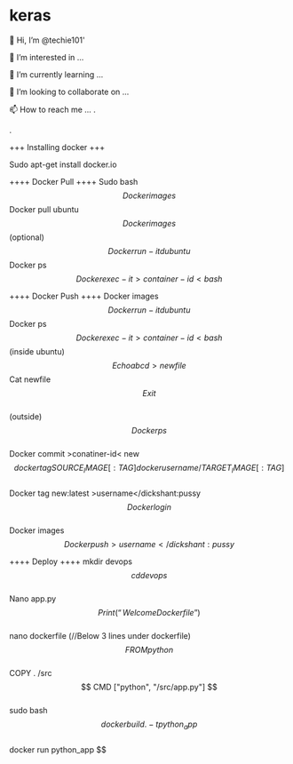 # keras
👋 Hi, I’m @techie101'

👀 I’m interested in ...

🌱 I’m currently learning ...

💞️ I’m looking to collaborate on ...

📫 How to reach me ...
.

.

+++ Installing docker +++

Sudo apt-get install docker.io


++++ Docker Pull ++++
Sudo bash  $$ 
Docker images  $$ 
Docker pull ubuntu  $$ 
Docker images  $$ 
(optional)  $$ 
Docker run -itd ubuntu  $$ 
Docker ps  $$ 
Docker exec -it >container-id< bash  $$ 
  

 ++++ Docker Push ++++
Docker images  $$ 
Docker run -itd ubuntu  $$ 
Docker ps  $$
Docker exec -it >container-id< bash  $$
(inside ubuntu)  $$ 
Echo abcd>newfile  $$ 
Cat newfile  $$  
Exit  $$  
(outside)  $$  
Docker ps  $$  
Docker commit >conatiner-id< new  $$  
docker tag SOURCE_IMAGE[:TAG] dockerusername/TARGET_IMAGE[:TAG]   $$  
Docker tag new:latest >username</dickshant:pussy  $$  
Docker login  $$  
Docker images  $$  
Docker push >username</dickshant:pussy  $$  


 ++++  Deploy ++++
mkdir devops  $$  
cd devops  $$  
Nano app.py  $$  
Print(“Welcome Docker file”)  $$  
nano dockerfile (//Below 3 lines under dockerfile)  $$  
FROM python  $$  
COPY . /src  $$  
CMD ["python", "/src/app.py"]  $$  
sudo bash  $$  
docker build . -t python_app  $$  
docker run python_app  $$  
